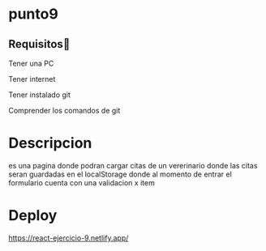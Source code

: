 # punto9
## Requisitos👀
Tener una PC

Tener internet

Tener instalado git

Comprender los comandos de git
# Descripcion
es una pagina donde podran cargar citas de un vererinario donde las citas seran guardadas en el localStorage donde al momento de entrar el formulario cuenta con una validacion x item
 
# Deploy
https://react-ejercicio-9.netlify.app/


